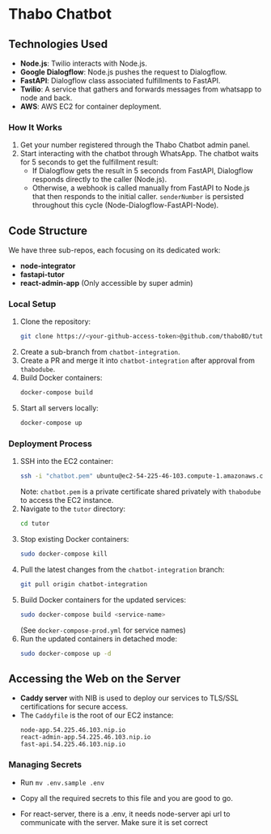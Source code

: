 # Thabo Chatbot

## Technologies Used
- **Node.js**: Twilio interacts with Node.js.
- **Google Dialogflow**: Node.js pushes the request to Dialogflow.
- **FastAPI**: Dialogflow class associated fulfillments to FastAPI.
- **Twilio**: A service that gathers and forwards messages from whatsapp to node and back.
- **AWS**: AWS EC2 for container deployment.

### How It Works
1. Get your number registered through the Thabo Chatbot admin panel.
2. Start interacting with the chatbot through WhatsApp. The chatbot waits for 5 seconds to get the fulfillment result:
   - If Dialogflow gets the result in 5 seconds from FastAPI, Dialogflow responds directly to the caller (Node.js).
   - Otherwise, a webhook is called manually from FastAPI to Node.js that then responds to the initial caller. `senderNumber` is persisted throughout this cycle (Node-Dialogflow-FastAPI-Node).

## Code Structure
We have three sub-repos, each focusing on its dedicated work:
- **node-integrator**
- **fastapi-tutor**
- **react-admin-app** (Only accessible by super admin)

### Local Setup
1. Clone the repository:
   ```bash
   git clone https://<your-github-access-token>@github.com/thaboBD/tutor.git
   ```
2. Create a sub-branch from `chatbot-integration`.
3. Create a PR and merge it into `chatbot-integration` after approval from `thabodube`.
4. Build Docker containers:
   ```bash
   docker-compose build
   ```
5. Start all servers locally:
   ```bash
   docker-compose up

   ```

### Deployment Process
1. SSH into the EC2 container:
   ```bash
   ssh -i "chatbot.pem" ubuntu@ec2-54-225-46-103.compute-1.amazonaws.com
   ```
   Note: `chatbot.pem` is a private certificate shared privately with `thabodube` to access the EC2 instance.
2. Navigate to the `tutor` directory:
   ```bash
   cd tutor
   ```
3. Stop existing Docker containers:
   ```bash
   sudo docker-compose kill
   ```
4. Pull the latest changes from the `chatbot-integration` branch:
   ```bash
   git pull origin chatbot-integration
   ```
5. Build Docker containers for the updated services:
   ```bash
   sudo docker-compose build <service-name>
   ```
   (See `docker-compose-prod.yml` for service names)
6. Run the updated containers in detached mode:
   ```bash
   sudo docker-compose up -d
   ```

## Accessing the Web on the Server
- **Caddy server** with NIB is used to deploy our services to TLS/SSL certifications for secure access.
- The `Caddyfile` is the root of our EC2 instance:
  ```
  node-app.54.225.46.103.nip.io
  react-admin-app.54.225.46.103.nip.io
  fast-api.54.225.46.103.nip.io
  ```

### Managing Secrets

- Run  ```mv .env.sample .env```

- Copy all the required secrets to this file and you are good to go.
- For react-server, there is a .env, it needs node-server api url to communicate with the server. Make sure it is set correct


